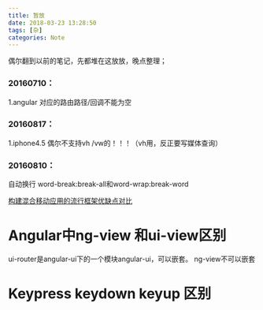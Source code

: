 ```yaml
---
title: 暂放
date: 2018-03-23 13:28:50
tags: [杂]
categories: Note
---
```


偶尔翻到以前的笔记，先都堆在这放放，晚点整理；

<!--more-->

### 20160710：
1.angular 对应的路由路径/回调不能为空

### 20160817：
1.iphone4.5 偶尔不支持vh /vw的！！！（vh用，反正要写媒体查询）

### 20160810：
自动换行 word-break:break-all和word-wrap:break-word

[构建混合移动应用的流行框架优缺点对比](http://www.oschina.net/translate/comparing-the-top-frameworks-for-building-hybrid-mobile-apps-1)

# Angular中ng-view 和ui-view区别
ui-router是angular-ui下的一个模块angular-ui，可以嵌套。
ng-view不可以嵌套

# Keypress keydown keyup 区别